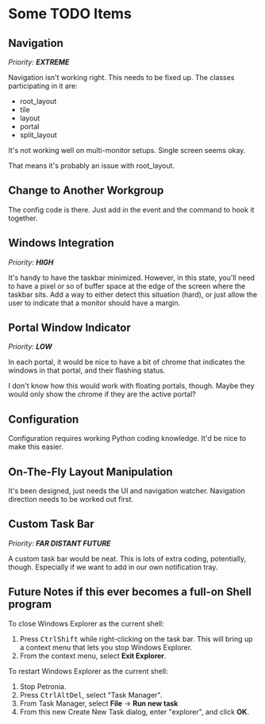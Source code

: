 # Some TODO Items


## Navigation

*Priority: **EXTREME***

Navigation isn't working right.  This needs to be fixed up.
The classes participating in it are:

* root_layout
* tile
* layout
* portal
* split_layout

It's not working well on multi-monitor setups.  Single screen seems okay.

That means it's probably an issue with root_layout.


## Change to Another Workgroup

The config code is there.  Just add in the event and the command
to hook it together.


## Windows Integration

*Priority: **HIGH***

It's handy to have the taskbar minimized.  However, in this state,
you'll need to have a pixel or so of buffer space at the edge of
the screen where the taskbar sits.  Add a way to either detect this
situation (hard), or just allow the user to indicate that a
monitor should have a margin.

## Portal Window Indicator

*Priority: **LOW***

In each portal, it would be nice to have a bit of chrome that
indicates the windows in that portal, and their flashing status.

I don't know how this would work with floating portals, though.
Maybe they would only show the chrome if they are the active portal?

## Configuration

Configuration requires working Python coding knowledge.
It'd be nice to make this easier.

## On-The-Fly Layout Manipulation

It's been designed, just needs the UI and navigation
watcher.  Navigation direction needs to be worked out
first.

## Custom Task Bar

*Priority: **FAR DISTANT FUTURE***

A custom task bar would be neat.  This is lots of extra coding,
potentially, though.  Especially if we want to add in our own
notification tray.


## Future Notes if this ever becomes a full-on Shell program

To close Windows Explorer as the current shell:

1. Press <kbd>Ctrl</kbd><kbd>Shift</kbd> while right-clicking on the task bar.
       This will bring up a context menu that lets you stop Windows Explorer.
2. From the context menu, select **Exit Explorer**.

To restart Windows Explorer as the current shell:

1. Stop Petronia.
2. Press <kbd>Ctrl</kbd><kbd>Alt</kbd><kbd>Del</kbd>, select "Task Manager".
3. From Task Manager, select **File** -> **Run new task**
4. From this new Create New Task dialog, enter "explorer", and click **OK**. 
